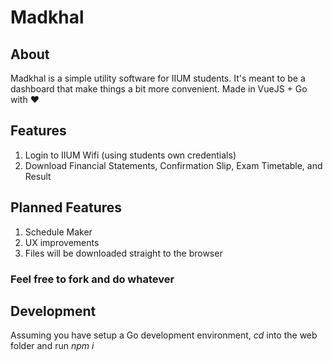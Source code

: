 # Madkhal

## About
Madkhal is a simple utility software for IIUM students.
It's meant to be a dashboard that make things a bit more convenient.
Made in VueJS + Go with ❤

## Features
1. Login to IIUM Wifi (using students own credentials)
2. Download Financial Statements, Confirmation Slip, Exam Timetable, and Result

## Planned Features
1. Schedule Maker
2. UX improvements
3. Files will be downloaded straight to the browser

### Feel free to fork and do whatever

## Development
Assuming you have setup a Go development environment, *cd* into the web folder and run *npm i*
